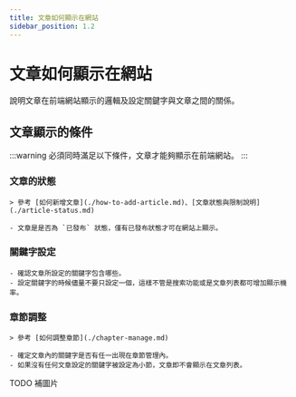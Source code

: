 ```yaml
---
title: 文章如何顯示在網站
sidebar_position: 1.2
---
```


# 文章如何顯示在網站

說明文章在前端網站顯示的邏輯及設定關鍵字與文章之間的關係。

## 文章顯示的條件

:::warning
必須同時滿足以下條件，文章才能夠顯示在前端網站。
:::

### 文章的狀態

    > 參考 [如何新增文章](./how-to-add-article.md)、[文章狀態與限制說明](./article-status.md)

    - 文章是是否為 `已發布` 狀態，僅有已發布狀態才可在網站上顯示。

### 關鍵字設定

    - 確認文章所設定的關鍵字包含哪些。
    - 設定關鍵字的時候儘量不要只設定一個，這樣不管是搜索功能或是文章列表都可增加顯示機率。

### 章節調整

    > 參考 [如何調整章節](./chapter-manage.md)

    - 確定文章內的關鍵字是否有任一出現在章節管理內。
    - 如果沒有任何文章設定的關鍵字被設定為小節，文章即不會顯示在文章列表。

TODO 補圖片
